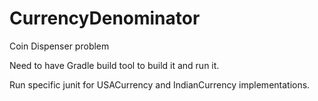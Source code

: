 # CurrencyDenominator
Coin Dispenser problem

Need to have Gradle build tool to build it and run it.

Run specific junit for  USACurrency and IndianCurrency implementations.
